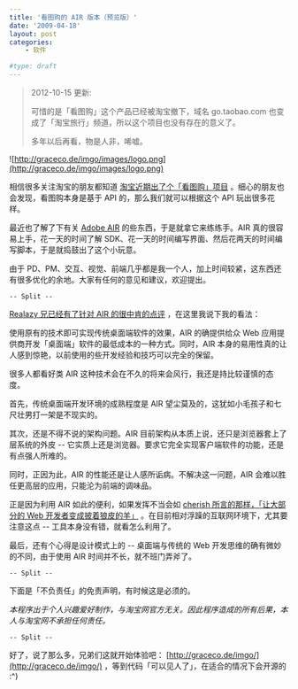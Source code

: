 ```yaml
---
title: '看图购的 AIR 版本（预览版）'
date: '2009-04-18'
layout: post
categories:
    - 软件

#type: draft
---
```


> 2012-10-15 更新: 
>
> 可惜的是「看图购」这个产品已经被淘宝撤下，域名 go.taobao.com 
> 也变成了「淘宝旅行」频道，所以这个项目也没有存在的意义了。
>
> 多年以后再看，物是人非，唏嘘。

![http://graceco.de/imgo/images/logo.png](http://graceco.de/imgo/images/logo.png)

相信很多关注淘宝的朋友都知道 [淘宝近期出了个「看图购」项目](http://ued.taobao.com/blog/2009/04/15/go_taobao_com/) 。细心的朋友也会发现，看图购本身是基于 API 的，那么我们就可以根据这个 API 玩出很多花样。

最近也了解了下有关  [Adobe AIR](http://get.adobe.com/air/) 的些东西，于是就拿它来练练手。AIR 真的很容易上手，花一天的时间了解 SDK、花一天的时间编写界面、然后花两天的时间编写脚本，于是就捣鼓出了这个小玩意。

由于 PD、PM、交互、视觉、前端几乎都是我一个人，加上时间较紧，这东西还有很多优化的余地。大家有任何的意见和建议，欢迎提出。

`-- Split --`

 [Realazy 兄已经有了针对 AIR 的很中肯的点评](http://realazy.org/blog/2009/01/11/ifan-on-air/) ，在这里我说下我的看法：

使用原有的技术即可实现传统桌面端软件的效果，AIR 的确提供给众 Web 应用提供商开发「桌面端」软件的最低成本的一种方式。同时，AIR 本身的易用性真的让人感到惊艳，以前使用的些开发经验和技巧可以完全的保留。

很多人都看好类 AIR 这种技术会在不久的将来会风行，我还是持比较谨慎的态度。

首先，传统桌面端开发环境的成熟程度是 AIR 望尘莫及的，这犹如小毛孩子和七尺壮男打一架是不现实的。

其次，还是不得不说的架构问题。AIR 目前架构从本质上说，还只是浏览器套上了层系统的外皮 -- 它实质上还是浏览器。要求它完全实现客户端软件的功能，还是有点强人所难的。

同时，正因为此，AIR 的性能还是让人感所诟病。不解决这一问题，AIR 会难以胜任更高层的应用，只能沦为前端的调味品。

正是因为利用 AIR 如此的便利，如果发挥不当会如  [cherish 所言的那样，「让大部分的 Web 开发者变成披着狼皮的羊」](http://realazy.org/blog/2009/01/11/ifan-on-air/#comment-143558) 。在目前相对浮躁的互联网环境下，尤其要注意这点 -- 工具本身没有错，就看怎么利用了。

最后，还有个心得是设计模式上的 -- 桌面端与传统的 Web 开发思维的确有微妙的不同，由于使用 AIR 时间并不长，就不班门弄斧了。

`-- Split --`

下面是「不负责任」的免责声明，有时候这是必须的。

*本程序出于个人兴趣爱好制作，与淘宝网官方无关。因此程序造成的所有后果，本人与淘宝网不承担任何责任。*

`-- Split --`

好了，说了那么多，兄弟们这就开始体验吧： [http://graceco.de/imgo/](http://graceco.de/imgo/) ，等到代码「可以见人了」，在适合的情况下会开源的 :^)

